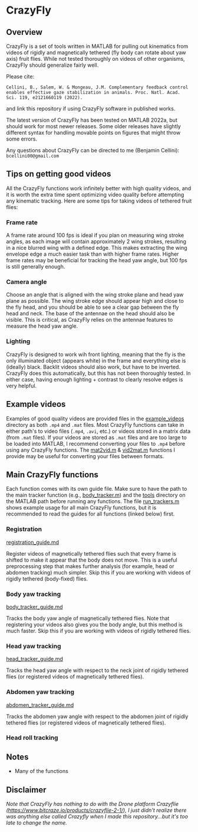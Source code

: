 # CrazyFly

## Overview

CrazyFly is a set of tools written in MATLAB for pulling out kinematics from videos of rigidly and magnetically tethered  (fly body can rotate about yaw axis) fruit flies. While not tested thoroughly on videos of other organisms, CrazyFly should generalize fairly well.

Please cite:

    Cellini, B., Salem, W. & Mongeau, J.M. Complementary feedback control enables effective gaze stabilization in animals. Proc. Natl. Acad. Sci. 119, e2121660119 (2022).

and link this repository if using CrazyFly software in published works.

The latest version of CrazyFly has been tested on MATLAB 2022a, but should work for most newer releases. Some older releases have slightly different syntax for handling movable points on figures that might throw some errors.

Any questions about CrazyFly can be directed to me (Benjamin Cellini): `bcellini00@gmail.com`

## Tips on getting good videos
All the CrazyFly functions work infinitely better with high quality videos, and it is worth the extra time spent optimizing video quality before attempting any kinematic tracking. Here are some tips for taking videos of tethered fruit flies:

### Frame rate

A frame rate around 100 fps is ideal if you plan on measuring wing stroke angles, as each image will contain approximately 2 wing strokes, resulting in a nice blurred wing with a defined edge. This makes extracting the wing envelope edge a much easier task than with higher frame rates. Higher frame rates may be beneficial for tracking the head yaw angle, but 100 fps is still generally enough.

### Camera angle

Choose an angle that is aligned with the wing stroke plane and head yaw plane as possible. The wing stroke edge should appear high and close to the fly head, and you should be able to see a clear gap between the fly head and neck. The base of the antennae on the head should also be visible. This is critical, as CrazyFly relies on the antennae features to measure the head yaw angle.

### Lighting
CrazyFly is designed to work wih front lighting, meaning that the fly is the only illuminated object (appears white) in the frame and everything else is (ideally) black. Backlit videos should also work, but have to be inverted. CrazyFly does this automatically, but this has not been thoroughly tested. In either case, having enough lighting + contrast to clearly resolve edges is very helpful.

## Example videos

Examples of good quality videos are provided files in the [example_videos](example_videos) directory as both `.mp4` and `.mat` files. Most CrazyFly functions can take in either path's to video files (`.mp4`, `.avi`, etc.) or videos stored in a matrix data (from `.mat` files). If your videos are stored as `.mat` files and are too large to be loaded into MATLAB, I recommend converting your files to `.mp4` before using any CrazyFly functions.
The [mat2vid.m](util/mat2vid.m) &  [vid2mat.m](util/vid2mat.m) functions I provide may be useful for converting your files between formats.

## Main CrazyFly functions
Each function comes with its own guide file. Make sure to have the path to the main tracker function (e.g., [body_tracker.m](body_tracker/body_tracker.m)) and the [tools](tools) directory  on the MATLAB path before running any functions. The file [run_trackers.m](run_trackers.m) shows example usage for all main CrazyFly functions, but it is recommended to read the guides for all functions (linked below) first.

### Registration

 [registration_guide.md](registration/registration_guide.md)

 Register videos of magnetically tethered flies such that every frame is shifted to make it appear that the body does not move. This is a useful preprocessing step that makes further analysis (for example, head or abdomen tracking) much simpler. Skip this if you are working with videos of rigidly tethered (body-fixed) flies.

### Body yaw tracking

[body_tracker_guide.md](body_tracker/body_tracker_guide.md)

Tracks the body yaw angle of magnetically tethered flies. Note that registering your videos also gives you the body angle, but this method is much faster. Skip this if you are working with videos of rigidly tethered flies.

### Head yaw tracking

[head_tracker_guide.md](head_tracker/head_tracker_guide.md)

Tracks the head yaw angle with respect to the neck joint of rigidly tethered flies (or registered videos of magnetically tethered flies).

### Abdomen yaw tracking

[abdomen_tracker_guide.md](abdomen_tracker/abdomen_tracker_guide.md)

Tracks the abdomen yaw angle with respect to the abdomen joint of rigidly tethered flies (or registered videos of magnetically tethered flies).

### Head roll tracking


## Notes
* Many of the functions 

## Disclaimer
*Note that CrazyFly has nothing to do with the Drone platform Crazyflie (https://www.bitcraze.io/products/crazyflie-2-1/), I just didn't realize there was anything else called Crazyfly when I made this repository...but it's too late to change the name.*